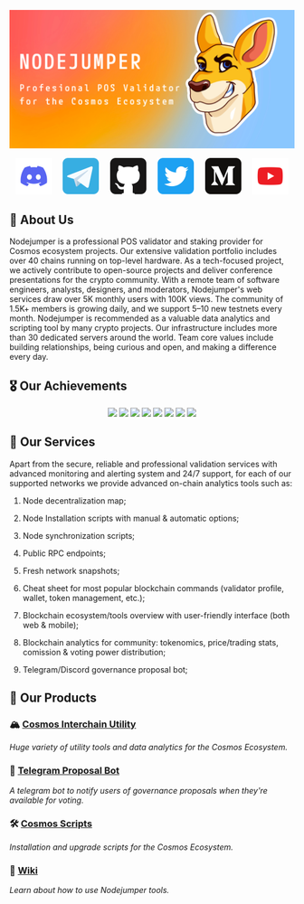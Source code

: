 ![NODEJUMPER github banner](/profile/static/nj-banner.png)

<p align="center">
  <a href="https://discord.gg/7WcRaYHDXe"><img src="/profile/static/discord.svg" width="64" alt="Discord Server" /></a>
  &nbsp; &nbsp;
  <a href="https://t.me/nodejumper"><img src="/profile/static/telegram.svg" width="64" alt="Telegram ENG" /></a>
  &nbsp; &nbsp;
  <a href="https://github.com/nodejumper-org"><img src="/profile/static/github.svg" width="64" alt="Github Organization"/></a>
  &nbsp; &nbsp;
  <a href="https://twitter.com/nodejumper"><img src="/profile/static/twitter.svg" width="64" alt="Twitter Feed"/></a>
  &nbsp; &nbsp;
  <a href="https://medium.com/@NODEJUMPER"><img src="/profile/static/medium.svg" width="64" alt="Medium Blog"/></a>
  &nbsp; &nbsp;
  <a href="https://www.youtube.com/playlist?list=PLto8z5hKJjmtaN1ToLW2CswOtoeiQbSCa"><img src="/profile/static/youtube.svg" width="64" alt="Youtube Playlist" /></a>
</p>

## 🏢 About Us 

Nodejumper is a professional POS validator and staking provider for Cosmos ecosystem projects. Our extensive validation portfolio includes over 40 chains running on top-level hardware. As a tech-focused project, we actively contribute to open-source projects and deliver conference presentations for the crypto community. With a remote team of software engineers, analysts, designers, and moderators, Nodejumper's web services draw over 5K monthly users with 100K views. The community of 1.5K+ members is growing daily, and we support 5–10 new testnets every month. Nodejumper is recommended as a valuable data analytics and scripting tool by many crypto projects. Our infrastructure includes more than 30 dedicated servers around the world. Team core values include building relationships, being curious and open, and making a difference every day.

## 🎖️ Our Achievements

<p align="center">
    <img src="https://img.shields.io/badge/Genesis%20Validators-10-brightgreen">
    <img src="https://img.shields.io/badge/Supported%20Projects-41+-brightgreen">
    <img src="https://img.shields.io/badge/Unique%20Users%20Monthly-5K+-brightgreen">
    <img src="https://img.shields.io/badge/Views%20Monthly-100K+-brightgreen">
    <img src="https://img.shields.io/badge/Community%20Members-3K+-brightgreen">
    <img src="https://img.shields.io/badge/Total%20Number%20Of%20Commits-2K+-brightgreen">
    <img src="https://img.shields.io/badge/Open%20Pull%20Requests%20&%20Issues-20+-brightgreen">
    <img src="https://img.shields.io/badge/Years%20of%20IT%20Experties-10+-brightgreen">
</p>


## 💫 Our Services

Apart from the secure, reliable and professional validation services with advanced monitoring and alerting system and 24/7 support, for each of our supported networks we provide advanced on-chain analytics tools such as:

1. Node decentralization map;

2. Node Installation scripts with manual & automatic options;

3. Node synchronization scripts;

4. Public RPC endpoints;

5. Fresh network snapshots;

6. Cheat sheet for most popular blockchain commands (validator profile, wallet, token management, etc.);

7. Blockchain ecosystem/tools overview with user-friendly interface (both web & mobile);

8. Blockchain analytics for community: tokenomics, price/trading stats, comission & voting power distribution;

9. Telegram/Discord governance proposal bot;


##  💎 Our Products

### 🏔️ [Cosmos Interchain Utility](https://nodejumper.io) 
_Huge variety of utility tools and data analytics for the Cosmos Ecosystem._

### 🤖 [Telegram Proposal Bot](https://t.me/nodejumper_governance_bot)
_A telegram bot to notify users of governance proposals when they're available for voting._

### 🛠 [Cosmos Scripts](https://github.com/nodejumper-org/cosmos-scripts) 
_Installation and upgrade scripts for the Cosmos Ecosystem._

### 📖 [Wiki](https://github.com/nodejumper-org/nodejumper/wiki)
_Learn about how to use Nodejumper tools._
